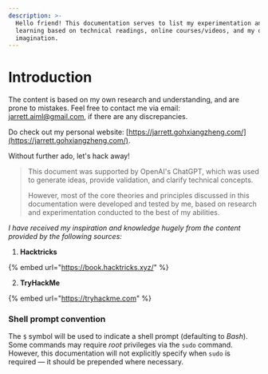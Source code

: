 ```yaml
---
description: >-
  Hello friend! This documentation serves to list my experimentation and
  learning based on technical readings, online courses/videos, and my own
  imagination.
---
```


# Introduction

The content is based on my own research and understanding, and are prone to mistakes. Feel free to contact me via email: [jarrett.aiml@gmail.com](mailto:jarrett.aiml@gmail.com), if there are any discrepancies.&#x20;

Do check out my personal website: [https://jarrett.gohxiangzheng.com/](https://jarrett.gohxiangzheng.com/).

Without further ado, let's hack away!



> This document was supported by OpenAI's ChatGPT, which was used to generate ideas, provide validation, and clarify technical concepts.&#x20;
>
> However, most of the core theories and principles discussed in this documentation were developed and tested by me, based on research and experimentation conducted to the best of my abilities.



_I have received my inspiration and knowledge hugely from the content provided by the following sources:_

1. **Hacktricks**

{% embed url="https://book.hacktricks.xyz/" %}

2. **TryHackMe**

{% embed url="https://tryhackme.com" %}

### Shell prompt convention

The `$` symbol will be used to indicate a shell prompt (defaulting to _Bash_). Some commands may require _root_ privileges via the `sudo` command. However, this documentation will not explicitly specify when `sudo` is required —  it should be prepended where necessary.
